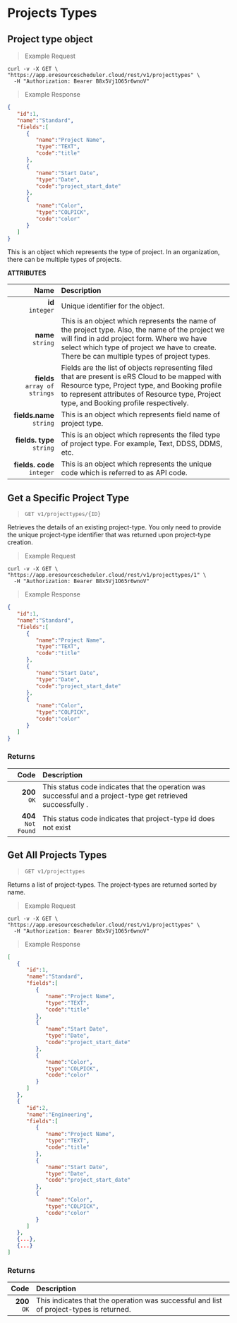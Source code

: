 # Projects Types

##  Project type object

> Example Request

```shell
curl -v -X GET \
"https://app.eresourcescheduler.cloud/rest/v1/projecttypes" \
  -H "Authorization: Bearer B8x5Vj1O65r6wnoV"
```

> Example Response 
 
```json
{
   "id":1,
   "name":"Standard",
   "fields":[
      {
         "name":"Project Name",
         "type":"TEXT",
         "code":"title"
      },
      {
         "name":"Start Date",
         "type":"Date",
         "code":"project_start_date"
      },
      {
         "name":"Color",
         "type":"COLPICK",
         "code":"color"
      }
   ]
}
```

    
 This is an object which represents the type of project. In an organization, there can be multiple types of projects. 

<span class="optional"><b>ATTRIBUTES</b></span>

Name | Description
| ---:  |  :----   |
**id**  <br><span class="optional">`integer`</span> | Unique identifier for the object.
**name** <br><span class="optional">`string`</span> | This is an object which represents the name of the project type. Also, the name of the project we will find in add project form. Where we have select which type of project we have to create. There be can multiple types of project types.
**fields** <br><span class="optional">`array of strings`</span>  | Fields are the list of objects representing filed that are present is eRS Cloud to be mapped with Resource type, Project type, and Booking profile to represent attributes of  Resource type, Project type, and Booking profile respectively.
**fields.name** <br><span class="optional">`string`</span> | This is an object which represents field name of project type.
**fields. type** <br><span class="optional">`string`</span> |  This is an object which represents the filed type of project type. For example, Text, DDSS, DDMS, etc.
**fields. code**  <br><span class="optional">`integer`</span> | This is an object which represents the unique code which is referred to as API code.




## Get a Specific Project Type

>  `GET v1/projecttypes/{ID}`

Retrieves the details of an existing project-type. You only need to  provide the unique project-type identifier that was returned upon project-type creation.

>Example Request

```shell
curl -v -X GET \
"https://app.eresourcescheduler.cloud/rest/v1/projecttypes/1" \
  -H "Authorization: Bearer B8x5Vj1O65r6wnoV"

```

> Example Response

```json
{
   "id":1,
   "name":"Standard",
   "fields":[
      {
         "name":"Project Name",
         "type":"TEXT",
         "code":"title"
      },
      {
         "name":"Start Date",
         "type":"Date",
         "code":"project_start_date"
      },
      {
         "name":"Color",
         "type":"COLPICK",
         "code":"color"
      }
   ]
}
```

### Returns

| Code      | Description | 
| ---:        |    :----   | 
| **200** <br> <span class = "success">`OK`</span>     | This status code indicates that the operation was successful and a project-type  get retrieved successfully .  |
|  **404** <br><span class = "error">`Not Found`</span> |This status code indicates that project-type id does not exist|


## Get All Projects Types

>  `GET v1/projecttypes`

Returns a list of project-types. The project-types are returned sorted by name.

> Example Request

```shell
curl -v -X GET \
"https://app.eresourcescheduler.cloud/rest/v1/projecttypes" \
  -H "Authorization: Bearer B8x5Vj1O65r6wnoV"
```

>Example Response

```json
[
   {
      "id":1,
      "name":"Standard",
      "fields":[
         {
            "name":"Project Name",
            "type":"TEXT",
            "code":"title"
         },
         {
            "name":"Start Date",
            "type":"Date",
            "code":"project_start_date"
         },
         {
            "name":"Color",
            "type":"COLPICK",
            "code":"color"
         }
      ]
   },
   {
      "id":2,
      "name":"Engineering",
      "fields":[
         {
            "name":"Project Name",
            "type":"TEXT",
            "code":"title"
         },
         {
            "name":"Start Date",
            "type":"Date",
            "code":"project_start_date"
         },
         {
            "name":"Color",
            "type":"COLPICK",
            "code":"color"
         }
      ]
   },
   {...},
   {...}
]
```


### Returns

| Code      | Description | 
| ---:        |    :----   | 
| **200** <br> <span class = "success">`OK`</span>      |  This indicates that the operation was successful and  list of project-types is returned.  |
